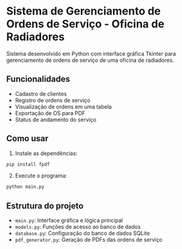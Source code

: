 # Sistema de Gerenciamento de Ordens de Serviço - Oficina de Radiadores

Sistema desenvolvido em Python com interface gráfica Tkinter para gerenciamento de ordens de serviço de uma oficina de radiadores.

## Funcionalidades

- Cadastro de clientes
- Registro de ordens de serviço
- Visualização de ordens em uma tabela
- Exportação de OS para PDF
- Status de andamento do serviço

## Como usar

1. Instale as dependências:
```bash
pip install fpdf
```

2. Execute o programa:
```bash
python main.py
```

## Estrutura do projeto

- `main.py`: Interface gráfica e lógica principal
- `models.py`: Funções de acesso ao banco de dados
- `database.py`: Configuração do banco de dados SQLite
- `pdf_generator.py`: Geração de PDFs das ordens de serviço
